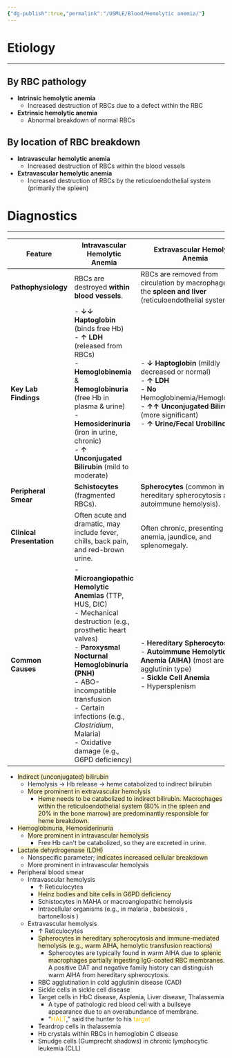 ```yaml
---
{"dg-publish":true,"permalink":"/USMLE/Blood/Hemolytic anemia/"}
---
```


# Etiology
---
## By RBC pathology

- **Intrinsic hemolytic anemia**
    - Increased destruction of RBCs due to a defect within the RBC
- **Extrinsic hemolytic anemia**
    - Abnormal breakdown of normal RBCs

## By location of RBC breakdown

- **Intravascular hemolytic anemia**
    - Increased destruction of RBCs within the blood vessels
- **Extravascular hemolytic anemia**
    - Increased destruction of RBCs by the reticuloendothelial system (primarily the spleen)

# Diagnostics
---

| Feature                   | Intravascular Hemolytic Anemia                                                                                                                                                                                                                                                                                           | Extravascular Hemolytic Anemia                                                                                                                                                                              |
| ------------------------- | ------------------------------------------------------------------------------------------------------------------------------------------------------------------------------------------------------------------------------------------------------------------------------------------------------------------------ | ----------------------------------------------------------------------------------------------------------------------------------------------------------------------------------------------------------- |
| **Pathophysiology**       | RBCs are destroyed **within blood vessels**.                                                                                                                                                                                                                                                                             | RBCs are removed from circulation by macrophages in the **spleen and liver** (reticuloendothelial system).                                                                                                  |
| **Key Lab Findings**      | - **↓↓ Haptoglobin** (binds free Hb) <br> - **↑ LDH** (released from RBCs) <br> - **Hemoglobinemia** & **Hemoglobinuria** (free Hb in plasma & urine) <br> - **Hemosiderinuria** (iron in urine, chronic) <br> - **↑ Unconjugated Bilirubin** (mild to moderate)                                                         | - **↓ Haptoglobin** (mildly decreased or normal) <br> - **↑ LDH** <br> - **No** Hemoglobinemia/Hemoglobinuria <br> - **↑↑ Unconjugated Bilirubin** (more significant) <br> - **↑ Urine/Fecal Urobilinogen** |
| **Peripheral Smear**      | **Schistocytes** (fragmented RBCs).                                                                                                                                                                                                                                                                                      | **Spherocytes** (common in hereditary spherocytosis and autoimmune hemolysis).                                                                                                                              |
| **Clinical Presentation** | Often acute and dramatic, may include fever, chills, back pain, and red-brown urine.                                                                                                                                                                                                                                     | Often chronic, presenting with anemia, jaundice, and splenomegaly.                                                                                                                                          |
| **Common Causes**         | - **Microangiopathic Hemolytic Anemias** (TTP, HUS, DIC) <br> - Mechanical destruction (e.g., prosthetic heart valves) <br> - **Paroxysmal Nocturnal Hemoglobinuria (PNH)** <br> - ABO-incompatible transfusion <br> - Certain infections (e.g., *Clostridium*, Malaria) <br> - Oxidative damage (e.g., G6PD deficiency) | - **Hereditary Spherocytosis** <br> - **Autoimmune Hemolytic Anemia (AIHA)** (most are warm agglutinin type) <br> - **Sickle Cell Anemia** <br> - Hypersplenism                                             |

- <span style="background:rgba(240, 200, 0, 0.2)">Indirect (unconjugated) bilirubin</span>
	- Hemolysis → Hb release → heme catabolized to indirect bilirubin
	- <span style="background:rgba(240, 200, 0, 0.2)">More prominent in extravascular hemolysis</span>
		- <span style="background:rgba(240, 200, 0, 0.2)">Heme needs to be catabolized to indirect bilirubin. Macrophages within the reticuloendothelial system (80% in the spleen and 20% in the bone marrow) are predominantly responsible for heme breakdown.</span>
- <span style="background:rgba(240, 200, 0, 0.2)">Hemoglobinuria, Hemosiderinuria</span>
	- <span style="background:rgba(240, 200, 0, 0.2)">More prominent in intravascular hemolysis</span>
		- Free Hb can't be catabolized, so they are excreted in urine.
- <span style="background:rgba(240, 200, 0, 0.2)">Lactate dehydrogenase (LDH)</span>
	- Nonspecific parameter; <span style="background:rgba(240, 200, 0, 0.2)">indicates increased cellular breakdown</span>
	- More prominent in intravascular hemolysis
- Peripheral blood smear
	- Intravascular hemolysis
		- ↑ Reticulocytes
		- <span style="background:rgba(240, 200, 0, 0.2)">Heinz bodies and bite cells in G6PD deficiency </span> 
		- Schistocytes in MAHA or macroangiopathic hemolysis 
		- Intracellular organisms (e.g., in malaria , babesiosis , bartonellosis )
	- Extravascular hemolysis
		- ↑ Reticulocytes
		- <span style="background:rgba(240, 200, 0, 0.2)">Spherocytes in hereditary spherocytosis and immune-mediated hemolysis (e.g., warm AIHA, hemolytic transfusion reactions)</span>
			- Spherocytes are typically found in warm AIHA due to <span style="background:rgba(240, 200, 0, 0.2)">splenic macrophages partially ingesting IgG-coated RBC membranes</span>. A positive DAT and negative family history can distinguish warm AIHA from hereditary spherocytosis.
		- RBC agglutination in cold agglutinin disease (CAD) 
		- Sickle cells in sickle cell disease 
		- Target cells in HbC disease, Asplenia, Liver disease, Thalassemia
			- A type of pathologic red blood cell with a bullseye appearance due to an overabundance of membrane.
			- “<font color="#ffc000">HALT</font>,” said the hunter to his <font color="#ffc000">target</font>
		- Teardrop cells in thalassemia
		- Hb crystals within RBCs in hemoglobin C disease
		- Smudge cells (Gumprecht shadows) in chronic lymphocytic leukemia (CLL) 

